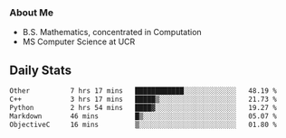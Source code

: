 ### About Me

- B.S. Mathematics, concentrated in Computation
- MS Computer Science at UCR


## Daily Stats

<!--START_SECTION:waka-->

```txt
Other          7 hrs 17 mins   ████████████░░░░░░░░░░░░░   48.19 %
C++            3 hrs 17 mins   █████▒░░░░░░░░░░░░░░░░░░░   21.73 %
Python         2 hrs 54 mins   ████▓░░░░░░░░░░░░░░░░░░░░   19.27 %
Markdown       46 mins         █▒░░░░░░░░░░░░░░░░░░░░░░░   05.07 %
ObjectiveC     16 mins         ▒░░░░░░░░░░░░░░░░░░░░░░░░   01.80 %
```

<!--END_SECTION:waka-->
